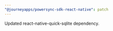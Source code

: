 ```yaml
---
"@journeyapps/powersync-sdk-react-native": patch
---
```


Updated react-native-quick-sqlite dependency.
